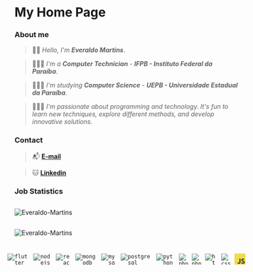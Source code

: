 # My Home Page

### About me

> 👋🏽 _Hello, I'm **Everaldo Martins**_.

> 👨🏽‍🎓 _I'm a **Computer Technician** - **IFPB - Instituto Federal da Paraíba**_.

> 👨🏽‍💻 _I'm studying **Computer Science** - **UEPB - Universidade Estadual da Paraíba**_.

> 👨🏽‍💼 _I'm passionate about programming and technology. It's fun to learn new techniques, explore different methods, and develop innovative solutions._

### Contact

> 📬 **[E-mail](mailto:everaldoinfortecnico@gmail.com)**

> 🐱 **[Linkedin](https://www.linkedin.com/in/everaldo-martins-de-oliveira-214400b3)**

### Job Statistics
##

![Everaldo-Martins](https://github-readme-stats.vercel.app/api?username=Everaldo-Martins&show_icons=true&theme=transparent&hide_border=true)

##

![Everaldo-Martins](https://github-readme-stats.vercel.app/api/top-langs/?username=Everaldo-Martins&layout=donut&theme=transparent&hide_border=true)
    
##

<code style="display: flex; justify-content: center; gap: 8px; padding: 8px; border-radius: 8px">
<img height="25" alt="flutter" src="https://cdn.jsdelivr.net/gh/devicons/devicon@latest/icons/flutter/flutter-original.svg"/>

<img height="25" alt="nodejs" src="https://cdn.jsdelivr.net/gh/devicons/devicon@latest/icons/nodejs/nodejs-original.svg"/>

<img height="25" alt="react" src="https://cdn.jsdelivr.net/gh/devicons/devicon@latest/icons/react/react-original.svg"/>

<img height="25" alt="mongodb" src="https://cdn.jsdelivr.net/gh/devicons/devicon@latest/icons/mongodb/mongodb-original-wordmark.svg"/>

<img height="25" alt="mysql" src="https://cdn.jsdelivr.net/gh/devicons/devicon@latest/icons/mysql/mysql-original-wordmark.svg"/>

<img height="25" alt="postgresql" src="https://cdn.jsdelivr.net/gh/devicons/devicon@latest/icons/postgresql/postgresql-original-wordmark.svg"/>

<img height="25" alt="python" src="https://cdn.jsdelivr.net/gh/devicons/devicon@latest/icons/python/python-original.svg"/>

<img height="25" alt="php" src="https://cdn.jsdelivr.net/gh/devicons/devicon@latest/icons/php/php-original.svg"/>

<img height="25" alt="php" src="https://cdn.jsdelivr.net/gh/devicons/devicon@latest/icons/java/java-original-wordmark.svg"/>

<img height="25" alt="html" src="https://cdn.jsdelivr.net/gh/devicons/devicon@latest/icons/html5/html5-original.svg"/>

<img height="25" alt="css" src="https://cdn.jsdelivr.net/gh/devicons/devicon@latest/icons/css3/css3-original.svg"/>

<img height="25" alt="javascript" src="https://raw.githubusercontent.com/github/explore/80688e429a7d4ef2fca1e82350fe8e3517d3494d/topics/javascript/javascript.png"/>
</code>

